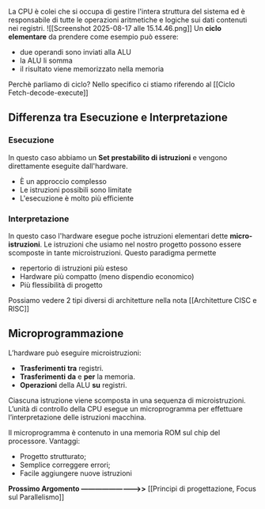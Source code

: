 La CPU è colei che si occupa di gestire l'intera struttura del sistema ed è responsabile di tutte le operazioni aritmetiche e logiche sui dati contenuti nei registri.
![[Screenshot 2025-08-17 alle 15.14.46.png]]
Un **ciclo elementare** da prendere come esempio può essere:
- due operandi sono inviati alla ALU
- la ALU li somma
- il risultato viene memorizzato nella memoria

Perchè parliamo di ciclo? Nello specifico ci stiamo riferendo al [[Ciclo Fetch-decode-execute]]

## Differenza tra Esecuzione e Interpretazione

### Esecuzione 
In questo caso abbiamo un **Set prestabilito di istruzioni** e vengono direttamente eseguite dall'hardware.
- È un approccio complesso 
- Le istruzioni possibili sono limitate
- L'esecuzione è molto più efficiente

### Interpretazione
In questo caso l'hardware esegue poche istruzioni elementari dette **micro-istruzioni**. Le istruzioni che usiamo nel nostro progetto possono essere scomposte in tante microistruzioni.
Questo paradigma permette
- repertorio di istruzioni più esteso 
- Hardware più compatto (meno dispendio economico)
- Più flessibilità di progetto 

Possiamo vedere 2 tipi diversi di architetture nella nota [[Architetture CISC e RISC]]

## Microprogrammazione
L’hardware può eseguire microistruzioni:
- **Trasferimenti** **tra** registri. 
- **Trasferimenti** **da** e **per** la memoria. 
- **Operazioni** della ALU **su** registri. 

Ciascuna istruzione viene scomposta in una sequenza di microistruzioni. L’unità di controllo della CPU esegue un microprogramma per effettuare l’interpretazione delle istruzioni macchina.

Il microprogramma è contenuto in una memoria ROM sul chip del processore.
Vantaggi:
- Progetto strutturato;
- Semplice correggere errori;
- Facile aggiungere nuove istruzioni


**Prossimo Argomento —————————>>** [[Principi di progettazione, Focus sul Parallelismo]] 